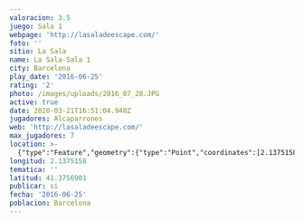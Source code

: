 ```yaml
---
valoracion: 3.5
juego: Sala 1
webpage: 'http://lasaladeescape.com/'
foto: ''
sitio: La Sala
name: La Sala-Sala 1
city: Barcelona
play_date: '2016-06-25'
rating: '2'
photo: /images/uploads/2016_07_28.JPG
active: true
date: 2020-03-21T16:51:04.948Z
jugadores: Alcaparrones
web: 'http://lasaladeescape.com/'
max_jugadores: 7
location: >-
  {"type":"Feature","geometry":{"type":"Point","coordinates":[2.1375158,41.3756901]}}
longitud: 2.1375158
tematica: ''
latitud: 41.3756901
publicar: si
fecha: '2016-06-25'
poblacion: Barcelona
---
```

